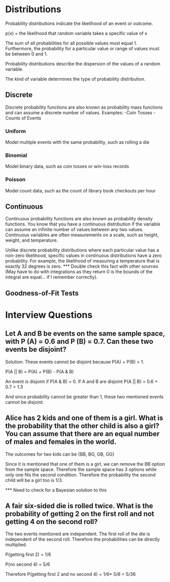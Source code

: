 # Distributions

Probability distributions indicate the likelihood of an event or outcome. 

p(x) = the likelihood that random variable takes a specific value of x

The sum of all probabilities for all possible values must equal 1. Furthermore, the probability for a particular value or range of values must be between 0 and 1.

Probability distributions describe the dispersion of the values of a random variable. 

The kind of variable determines the type of probability distribution.

## Discrete 
Discrete probability functions are also known as probability mass functions and can assume a discrete number of values. 
Examples:
-Coin Tosses
-Counts of Events

### Uniform
Model multiple events with the same probability, such as rolling a die

### Binomial 
Model binary data, such as coin tosses or win-loss records

### Poisson
Model count data, such as the count of library book checkouts per hour

## Continuous
Continuous probability functions are also known as probability density functions. You know that you have a continuous distribution if the variable can assume an infinite number of values between any two values. Continuous variables are often measurements on a scale, such as height, weight, and temperature.

Unlike discrete probability distributions where each particular value has a non-zero likelihood, specific values in continuous distributions have a zero probability. For example, the likelihood of measuring a temperature that is exactly 32 degrees is zero. *** Double check this fact with other sources (May have to do with integrations as they return 0 is the bounds of the integral are equal... if I remember correctly).

## Goodness-of-Fit Tests

# Interview Questions

## Let A and B be events on the same sample space, with P (A) = 0.6 and P (B) = 0.7. Can these two events be disjoint?

Solution: These events cannot be disjoint because P(A) + P(B) > 1.

P(A || B) = P(A) + P(B) - P(A & B)

An event is disjoint if P(A & B) = 0. If A and B are disjoint P(A || B) = 0.6 + 0.7 = 1.3

And since probability cannot be greater than 1, these two mentioned events cannot be disjoint.

## Alice has 2 kids and one of them is a girl. What is the probability that the other child is also a girl? You can assume that there are an equal number of males and females in the world.

The outcomes for two kids can be {BB, BG, GB, GG}

Since it is mentioned that one of them is a girl, we can remove the BB option from the sample space. Therefore the sample space has 3 options while only one fits the second condition. Therefore the probability the second child will be a girl too is 1/3.

*** Need to check for a Bayesian solution to this

## A fair six-sided die is rolled twice. What is the probability of getting 2 on the first roll and not getting 4 on the second roll?
The two events mentioned are independent. The first roll of the die is independent of the second roll. Therefore the probabilities can be directly multiplied.

P(getting first 2) = 1/6

P(no second 4) = 5/6

Therefore P(getting first 2 and no second 4) = 1/6* 5/6 = 5/36



